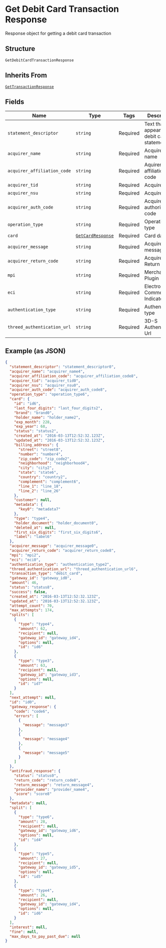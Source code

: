 
# Get Debit Card Transaction Response

Response object for getting a debit card transaction

## Structure

`GetDebitCardTransactionResponse`

## Inherits From

[`GetTransactionResponse`](../../doc/models/get-transaction-response.md)

## Fields

| Name | Type | Tags | Description |
|  --- | --- | --- | --- |
| `statement_descriptor` | `string` | Required | Text that will appear on the debit card's statement |
| `acquirer_name` | `string` | Required | Acquirer name |
| `acquirer_affiliation_code` | `string` | Required | Aquirer affiliation code |
| `acquirer_tid` | `string` | Required | Acquirer TID |
| `acquirer_nsu` | `string` | Required | Acquirer NSU |
| `acquirer_auth_code` | `string` | Required | Acquirer authorization code |
| `operation_type` | `string` | Required | Operation type |
| `card` | [`GetCardResponse`](../../doc/models/get-card-response.md) | Required | Card data |
| `acquirer_message` | `string` | Required | Acquirer message |
| `acquirer_return_code` | `string` | Required | Acquirer Return Code |
| `mpi` | `string` | Required | Merchant Plugin |
| `eci` | `string` | Required | Electronic Commerce Indicator (ECI) |
| `authentication_type` | `string` | Required | Authentication type |
| `threed_authentication_url` | `string` | Required | 3D-S Authentication Url |

## Example (as JSON)

```json
{
  "statement_descriptor": "statement_descriptor0",
  "acquirer_name": "acquirer_name4",
  "acquirer_affiliation_code": "acquirer_affiliation_code8",
  "acquirer_tid": "acquirer_tid0",
  "acquirer_nsu": "acquirer_nsu0",
  "acquirer_auth_code": "acquirer_auth_code8",
  "operation_type": "operation_type6",
  "card": {
    "id": "id6",
    "last_four_digits": "last_four_digits2",
    "brand": "brand0",
    "holder_name": "holder_name2",
    "exp_month": 228,
    "exp_year": 68,
    "status": "status2",
    "created_at": "2016-03-13T12:52:32.123Z",
    "updated_at": "2016-03-13T12:52:32.123Z",
    "billing_address": {
      "street": "street8",
      "number": "number4",
      "zip_code": "zip_code2",
      "neighborhood": "neighborhood4",
      "city": "city2",
      "state": "state6",
      "country": "country2",
      "complement": "complement6",
      "line_1": "line_18",
      "line_2": "line_26"
    },
    "customer": null,
    "metadata": {
      "key0": "metadata7"
    },
    "type": "type4",
    "holder_document": "holder_document0",
    "deleted_at": null,
    "first_six_digits": "first_six_digits6",
    "label": "label6"
  },
  "acquirer_message": "acquirer_message0",
  "acquirer_return_code": "acquirer_return_code8",
  "mpi": "mpi2",
  "eci": "eci0",
  "authentication_type": "authentication_type2",
  "threed_authentication_url": "threed_authentication_url6",
  "transaction_type": "debit_card",
  "gateway_id": "gateway_id0",
  "amount": 46,
  "status": "status8",
  "success": false,
  "created_at": "2016-03-13T12:52:32.123Z",
  "updated_at": "2016-03-13T12:52:32.123Z",
  "attempt_count": 70,
  "max_attempts": 174,
  "splits": [
    {
      "type": "type4",
      "amount": 62,
      "recipient": null,
      "gateway_id": "gateway_id4",
      "options": null,
      "id": "id6"
    },
    {
      "type": "type3",
      "amount": 63,
      "recipient": null,
      "gateway_id": "gateway_id3",
      "options": null,
      "id": "id7"
    }
  ],
  "next_attempt": null,
  "id": "id0",
  "gateway_response": {
    "code": "code6",
    "errors": [
      {
        "message": "message3"
      },
      {
        "message": "message4"
      },
      {
        "message": "message5"
      }
    ]
  },
  "antifraud_response": {
    "status": "status0",
    "return_code": "return_code8",
    "return_message": "return_message4",
    "provider_name": "provider_name4",
    "score": "score8"
  },
  "metadata": null,
  "split": [
    {
      "type": "type6",
      "amount": 28,
      "recipient": null,
      "gateway_id": "gateway_id6",
      "options": null,
      "id": "id4"
    },
    {
      "type": "type5",
      "amount": 27,
      "recipient": null,
      "gateway_id": "gateway_id5",
      "options": null,
      "id": "id5"
    },
    {
      "type": "type4",
      "amount": 26,
      "recipient": null,
      "gateway_id": "gateway_id4",
      "options": null,
      "id": "id6"
    }
  ],
  "interest": null,
  "fine": null,
  "max_days_to_pay_past_due": null
}
```

